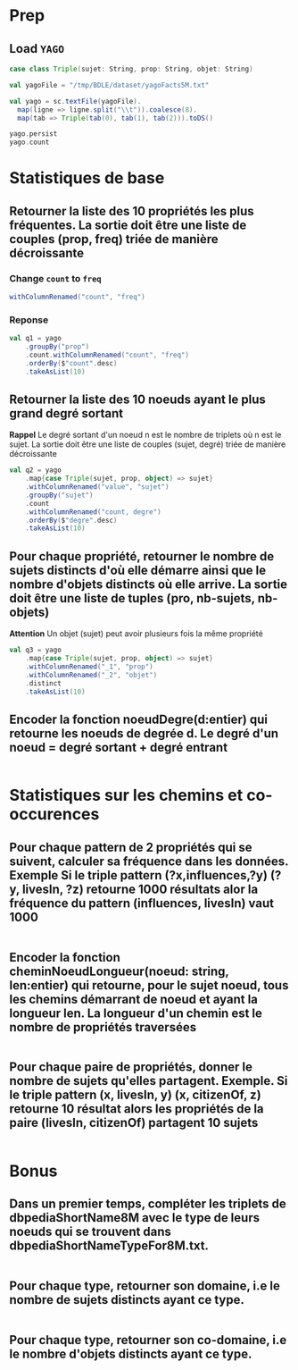 # Prep

## Load `YAGO`

```scala
case class Triple(sujet: String, prop: String, objet: String)

val yagoFile = "/tmp/BDLE/dataset/yagoFacts5M.txt"

val yago = sc.textFile(yagoFile).
  map(ligne => ligne.split("\\t")).coalesce(8).
  map(tab => Triple(tab(0), tab(1), tab(2))).toDS()

yago.persist
yago.count
```

# Statistiques de base

## Retourner la liste des 10 propriétés les plus fréquentes. La sortie doit être une liste de couples (prop, freq) triée de manière décroissante

### Change `count` to `freq`

```scala
withColumnRenamed("count", "freq")
```

### Reponse

```scala
val q1 = yago
    .groupBy("prop")
    .count.withColumnRenamed("count", "freq")
    .orderBy($"count".desc)
    .takeAsList(10)
```

## Retourner la liste des 10 noeuds ayant le plus grand degré sortant

__Rappel__ Le degré sortant d'un noeud n est le nombre de triplets où n est le sujet. La sortie doit être une liste de couples (sujet, degré) triée de manière décroissante

```scala
val q2 = yago
    .map{case Triple(sujet, prop, object) => sujet}
    .withColumnRenamed("value", "sujet")
    .groupBy("sujet")
    .count
    .withColumnRenamed("count, degre")
    .orderBy($"degre".desc)
    .takeAsList(10)
```

## Pour chaque propriété, retourner le nombre de sujets distincts d'où elle démarre ainsi que le nombre d'objets distincts où elle arrive. La sortie doit être une liste de tuples (pro, nb-sujets, nb-objets)

**Attention** Un objet (sujet) peut avoir plusieurs fois la même propriété

```scala
val q3 = yago
    .map{case Triple(sujet, prop, object) => sujet}
    .withColumnRenamed("_1", "prop")
    .withColumnRenamed("_2", "objet")
    .distinct
    .takeAsList(10)
```

## Encoder la fonction noeudDegre(d:entier) qui retourne les noeuds de degrée d. Le degré d'un noeud = degré sortant + degré entrant

```scala

```

# Statistiques sur les chemins et co-occurences

## Pour chaque pattern de 2 propriétés qui se suivent, calculer sa fréquence dans les données. Exemple Si le triple pattern (?x,influences,?y) (?y, livesIn, ?z) retourne 1000 résultats alor la fréquence du pattern (influences, livesIn) vaut 1000

```scala

```

## Encoder la fonction cheminNoeudLongueur(noeud: string, len:entier) qui retourne, pour le sujet noeud, tous les chemins démarrant de noeud et ayant la longueur len. La longueur d'un chemin est le nombre de propriétés traversées

```scala

```

## Pour chaque paire de propriétés, donner le nombre de sujets qu'elles partagent. Exemple. Si le triple pattern (x, livesIn, y) (x, citizenOf, z) retourne 10 résultat alors les propriétés de la paire (livesIn, citizenOf) partagent 10 sujets

```scala

```

# Bonus

## Dans un premier temps, compléter les triplets de dbpediaShortName8M avec le type de leurs noeuds qui se trouvent dans dbpediaShortNameTypeFor8M.txt.

```scala

```

## Pour chaque type, retourner son domaine, i.e le nombre de sujets distincts ayant ce type.

```scala

```

## Pour chaque type, retourner son co-domaine, i.e le nombre d'objets distincts ayant ce type.

```scala

```